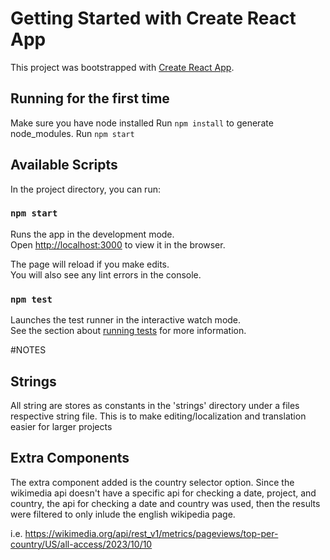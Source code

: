 # Getting Started with Create React App

This project was bootstrapped with [Create React App](https://github.com/facebook/create-react-app).

## Running for the first time

Make sure you have node installed
Run `npm install` to generate node_modules.
Run `npm start` 

## Available Scripts

In the project directory, you can run:

### `npm start`

Runs the app in the development mode.\
Open [http://localhost:3000](http://localhost:3000) to view it in the browser.

The page will reload if you make edits.\
You will also see any lint errors in the console.

### `npm test`

Launches the test runner in the interactive watch mode.\
See the section about [running tests](https://facebook.github.io/create-react-app/docs/running-tests) for more information.

#NOTES

## Strings

All string are stores as constants in the 'strings' directory under a files respective string file. This is to make editing/localization and translation easier for larger projects

## Extra Components

The extra component added is the country selector option. Since the wikimedia api doesn't have a specific api for checking a date, project, and country, the api for checking a date and country was used, then the results were filtered to only inlude the english wikipedia page.

i.e. https://wikimedia.org/api/rest_v1/metrics/pageviews/top-per-country/US/all-access/2023/10/10
